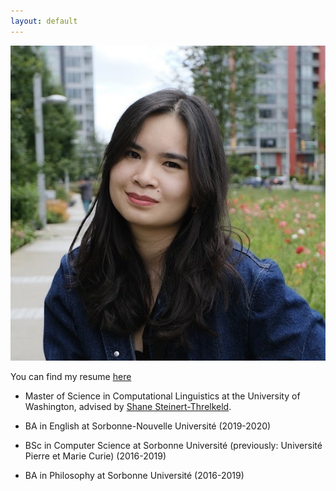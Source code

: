 ```yaml
---
layout: default
---
```


<img class="profile-picture" src="Amélie.JPG">

You can find my resume [here](resume.pdf)

- Master of Science in Computational Linguistics at the University of Washington, advised by [Shane Steinert-Threlkeld](https://www.shane.st/).

- BA in English at Sorbonne-Nouvelle Université (2019-2020)
- BSc in Computer Science at Sorbonne Université (previously: Université Pierre et Marie Curie) (2016-2019)
- BA in Philosophy at Sorbonne Université (2016-2019)

